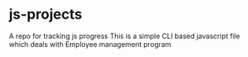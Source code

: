 # js-projects
A repo for tracking js progress
This is a simple CLI based javascript file which deals with Employee management program
